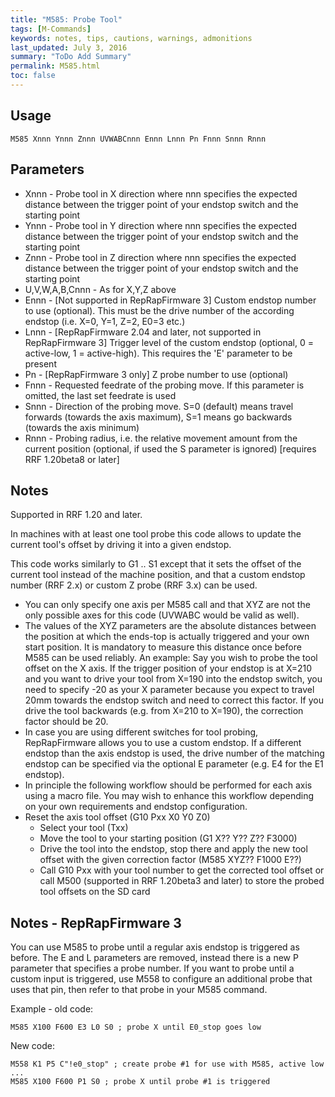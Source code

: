 ```yaml
---
title: "M585: Probe Tool" 
tags: [M-Commands]
keywords: notes, tips, cautions, warnings, admonitions
last_updated: July 3, 2016
summary: "ToDo Add Summary"
permalink: M585.html
toc: false
---
```



## Usage ##
```
M585 Xnnn Ynnn Znnn UVWABCnnn Ennn Lnnn Pn Fnnn Snnn Rnnn
```


## Parameters ##

+ Xnnn - Probe tool in X direction where nnn specifies the expected distance between the trigger point of your endstop switch and the starting point
+ Ynnn - Probe tool in Y direction where nnn specifies the expected distance between the trigger point of your endstop switch and the starting point
+ Znnn - Probe tool in Z direction where nnn specifies the expected distance between the trigger point of your endstop switch and the starting point
+ U,V,W,A,B,Cnnn - As for X,Y,Z above
+ Ennn - [Not supported in RepRapFirmware 3] Custom endstop number to use (optional). This must be the drive number of the according endstop (i.e. X=0, Y=1, Z=2, E0=3 etc.)
+ Lnnn - [RepRapFirmware 2.04 and later, not supported in RepRapFirmware 3] Trigger level of the custom endstop (optional, 0 = active-low, 1 = active-high). This requires the 'E' parameter to be present
+ Pn - [RepRapFirmware 3 only] Z probe number to use (optional)
+ Fnnn - Requested feedrate of the probing move. If this parameter is omitted, the last set feedrate is used
+ Snnn - Direction of the probing move. S=0 (default) means travel forwards (towards the axis maximum), S=1 means go backwards (towards the axis minimum)
+ Rnnn - Probing radius, i.e. the relative movement amount from the current position (optional, if used the S parameter is ignored) [requires RRF 1.20beta8 or later]

## Notes ##

Supported in RRF 1.20 and later.

In machines with at least one tool probe this code allows to update the current tool's offset by driving it into a given endstop.

This code works similarly to G1 .. S1 except that it sets the offset of the current tool instead of the machine position, and that a custom endstop number (RRF 2.x) or custom Z probe (RRF 3.x) can be used.


+ You can only specify one axis per M585 call and that XYZ are not the only possible axes for this code (UVWABC would be valid as well).
+ The values of the XYZ parameters are the absolute distances between the position at which the ends-top is actually triggered and your own start position. It is mandatory to measure this distance once before M585 can be used reliably. An example: Say you wish to probe the tool offset on the X axis. If the trigger position of your endstop is at X=210 and you want to drive your tool from X=190 into the endstop switch, you need to specify -20 as your X parameter because you expect to travel 20mm towards the endstop switch and need to correct this factor. If you drive the tool backwards (e.g. from X=210 to X=190), the correction factor should be 20.
+ In case you are using different switches for tool probing, RepRapFirmware allows you to use a custom endstop. If a different endstop than the axis endstop is used, the drive number of the matching endstop can be specified via the optional E parameter (e.g. E4 for the E1 endstop).
+ In principle the following workflow should be performed for each axis using a macro file. You may wish to enhance this workflow depending on your own requirements and endstop configuration.
+ Reset the axis tool offset (G10 Pxx X0 Y0 Z0)
  + Select your tool (Txx)
  + Move the tool to your starting position (G1 X?? Y?? Z?? F3000)
  + Drive the tool into the endstop, stop there and apply the new tool offset with the given correction factor (M585 XYZ?? F1000 E??)
  + Call G10 Pxx with your tool number to get the corrected tool offset or call M500 (supported in RRF 1.20beta3 and later) to store the probed tool offsets on the SD card

## Notes - RepRapFirmware 3 ##

You can use M585 to probe until a regular axis endstop is triggered as before.
The E and L parameters are removed, instead there is a new P parameter that specifies a probe number. If you want to probe until a custom input is triggered, use M558 to configure an additional probe that uses that pin, then refer to that probe in your M585 command.

Example - old code:

```
M585 X100 F600 E3 L0 S0 ; probe X until E0_stop goes low
```

New code:

```
M558 K1 P5 C"!e0_stop" ; create probe #1 for use with M585, active low
...
M585 X100 F600 P1 S0 ; probe X until probe #1 is triggered
```